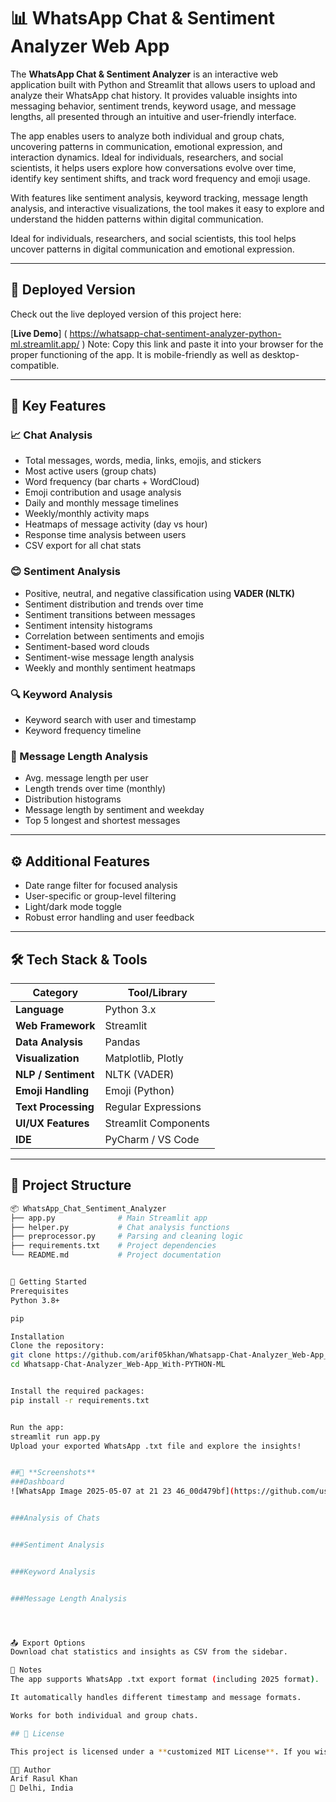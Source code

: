 # 📊 WhatsApp Chat & Sentiment Analyzer Web App

The **WhatsApp Chat & Sentiment Analyzer** is an interactive web application built with Python and Streamlit that allows users to upload and analyze their WhatsApp chat history. It provides valuable insights into messaging behavior, sentiment trends, keyword usage, and message lengths, all presented through an intuitive and user-friendly interface.

The app enables users to analyze both individual and group chats, uncovering patterns in communication, emotional expression, and interaction dynamics. Ideal for individuals, researchers, and social scientists, it helps users explore how conversations evolve over time, identify key sentiment shifts, and track word frequency and emoji usage.

With features like sentiment analysis, keyword tracking, message length analysis, and interactive visualizations, the tool makes it easy to explore and understand the hidden patterns within digital communication.

Ideal for individuals, researchers, and social scientists, this tool helps uncover patterns in digital communication and emotional expression.

---

## 🚀 Deployed Version

Check out the live deployed version of this project here:

[**Live Demo**] ( https://whatsapp-chat-sentiment-analyzer-python-ml.streamlit.app/ ) 
Note: Copy this link and paste it into your browser for the proper functioning of the app. It is mobile-friendly as well as desktop-compatible.

---

## 🚀 Key Features

### 📈 Chat Analysis
- Total messages, words, media, links, emojis, and stickers
- Most active users (group chats)
- Word frequency (bar charts + WordCloud)
- Emoji contribution and usage analysis
- Daily and monthly message timelines
- Weekly/monthly activity maps
- Heatmaps of message activity (day vs hour)
- Response time analysis between users
- CSV export for all chat stats

### 😊 Sentiment Analysis
- Positive, neutral, and negative classification using **VADER (NLTK)**
- Sentiment distribution and trends over time
- Sentiment transitions between messages
- Sentiment intensity histograms
- Correlation between sentiments and emojis
- Sentiment-based word clouds
- Sentiment-wise message length analysis
- Weekly and monthly sentiment heatmaps

### 🔍 Keyword Analysis
- Keyword search with user and timestamp
- Keyword frequency timeline

### 📝 Message Length Analysis
- Avg. message length per user
- Length trends over time (monthly)
- Distribution histograms
- Message length by sentiment and weekday
- Top 5 longest and shortest messages

---

## ⚙️ Additional Features
- Date range filter for focused analysis
- User-specific or group-level filtering
- Light/dark mode toggle
- Robust error handling and user feedback

---

## 🛠️ Tech Stack & Tools

| **Category**         | **Tool/Library**         |
|----------------------|--------------------------|
| **Language**         | Python 3.x               |
| **Web Framework**    | Streamlit                |
| **Data Analysis**    | Pandas                   |
| **Visualization**    | Matplotlib, Plotly       |
| **NLP / Sentiment**  | NLTK (VADER)             |
| **Emoji Handling**   | Emoji (Python)           |
| **Text Processing**  | Regular Expressions      |
| **UI/UX Features**   | Streamlit Components     |
| **IDE**              | PyCharm / VS Code        |

---

## 📂 Project Structure

```bash
📦 WhatsApp_Chat_Sentiment_Analyzer
├── app.py              # Main Streamlit app
├── helper.py           # Chat analysis functions
├── preprocessor.py     # Parsing and cleaning logic
├── requirements.txt    # Project dependencies
└── README.md           # Project documentation


🚀 Getting Started
Prerequisites
Python 3.8+

pip

Installation
Clone the repository:
git clone https://github.com/arif05khan/Whatsapp-Chat-Analyzer_Web-App_With-PYTHON-ML.git
cd Whatsapp-Chat-Analyzer_Web-App_With-PYTHON-ML


Install the required packages:
pip install -r requirements.txt


Run the app:
streamlit run app.py
Upload your exported WhatsApp .txt file and explore the insights!


##📸 **Screenshots**
###Dashboard
![WhatsApp Image 2025-05-07 at 21 23 46_00d479bf](https://github.com/user-attachments/assets/51a75a0c-2a17-4714-a068-8aabffd40bed)


###Analysis of Chats


###Sentiment Analysis


###Keyword Analysis


###Message Length Analysis




📤 Export Options
Download chat statistics and insights as CSV from the sidebar.

📌 Notes
The app supports WhatsApp .txt export format (including 2025 format).

It automatically handles different timestamp and message formats.

Works for both individual and group chats.

## 📜 License

This project is licensed under a **customized MIT License**. If you wish to use, modify, or distribute this project, **please contact the author** at: ark396336@gmail.com

👨‍💻 Author
Arif Rasul Khan
📍 Delhi, India
